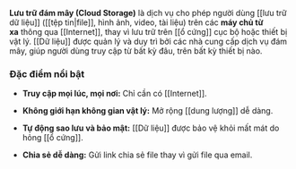 **Lưu trữ đám mây (Cloud Storage)** là dịch vụ cho phép người dùng [[lưu trữ dữ liệu]] ([[tệp tin|file]], hình ảnh, video, tài liệu) trên các **máy chủ từ xa** thông qua [[Internet]], thay vì lưu trữ trên [[ổ cứng]] cục bộ hoặc thiết bị vật lý. [[Dữ liệu]] được quản lý và duy trì bởi các nhà cung cấp dịch vụ đám mây, giúp người dùng truy cập từ bất kỳ đâu, trên bất kỳ thiết bị nào.

### **Đặc điểm nổi bật**

- **Truy cập mọi lúc, mọi nơi:** Chỉ cần có [[Internet]].
    
- **Không giới hạn không gian vật lý:** Mở rộng [[dung lượng]] dễ dàng.
    
- **Tự động sao lưu và bảo mật:** [[Dữ liệu]] được bảo vệ khỏi mất mát do hỏng [[ổ cứng]].
    
- **Chia sẻ dễ dàng:** Gửi link chia sẻ file thay vì gửi file qua email.